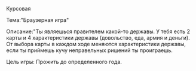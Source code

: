 Курсовая 

Тема:"Браузерная игра"

Описание:"Ты являешься правителем какой-то державы. У тебя есть 2 карты и 4 характеристики державы (довольство, еда, армия и деньги). 
От выбора карты в каждом ходе меняются характеристики державы, если ты приймешь кучу неправельных ришений ты проиграешь.

Цель игры: Прожить до определенного года.

